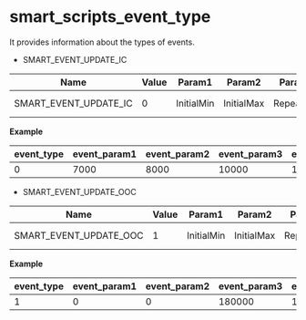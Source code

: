 # smart_scripts_event_type

It provides information about the types of events.

- SMART_EVENT_UPDATE_IC

| Name                  | Value | Param1     | Param2     | Param3    | Param4    | Param5 | Comment    |
|-----------------------|-------|------------|------------|-----------|-----------|--------|------------|
| SMART_EVENT_UPDATE_IC | 0     | InitialMin | InitialMax | RepeatMin | RepeatMax |        | In combat. |

**Example**

| event_type | event_param1 | event_param2 | event_param3 | event_param4 | event_param5 |
|------------|--------------|--------------|--------------|--------------|--------------|
| 0          | 7000         | 8000         | 10000        | 11000        | 0            |

- SMART_EVENT_UPDATE_OOC

| Name                   | Value | Param1     | Param2     | Param3    | Param4    | Param5 | Comment        |
|------------------------|-------|------------|------------|-----------|-----------|--------|----------------|
| SMART_EVENT_UPDATE_OOC | 1     | InitialMin | InitialMax | RepeatMin | RepeatMax |        | Out of combat. |

**Example**

| event_type | event_param1 | event_param2 | event_param3 | event_param4 | event_param5 |
|------------|--------------|--------------|--------------|--------------|--------------|
| 1          | 0            | 0            | 180000       | 180000       | 0            |
